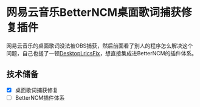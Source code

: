 # 网易云音乐BetterNCM桌面歌词捕获修复插件

网易云音乐的桌面歌词没法被OBS捕获，然后前面看了别人的程序怎么解决这个问题，自己也搓了一顿[DesktopLricsFix](https://github.com/shugen002/DesktopLricsFix)，想直接集成进BetterNCM的插件体系。

## 技术储备
- [x] 桌面歌词捕获修复
- [ ] BetterNCM插件体系